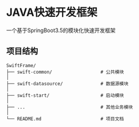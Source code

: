 # JAVA快速开发框架

一个基于SpringBoot3.5的模块化快速开发框架

## 项目结构

```
SwiftFrame/
├── swift-common/                  # 公共模块
│
├── swift-datasource/              # 数据源模块
│
├── swift-start/                   # 启动模块
│
├── ...                            # 其他业务模块
│
└── README.md                      # 项目文档
```